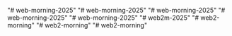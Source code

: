 "# web-morning-2025" 
"# web-morning-2025" 
"# web-morning-2025" 
"# web-morning-2025" 
"# web-morning-2025" 
"# web2m-2025" 
"# web2-morning" 
"# web2-morning" 
"# web2-morning" 
